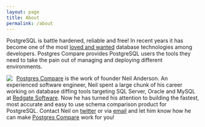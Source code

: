 ```yaml
---
layout: page
title: About
permalink: /about
---
```


PostgreSQL is battle hardened, reliable and free! In recent years it has become one of the most [loved and wanted](https://insights.stackoverflow.com/survey/2017#technology-most-loved-dreaded-and-wanted-databases) database technologies among developers. Postgres Compare provides PostgreSQL users the tools they need to take the pain out of managing and deploying different environments.

<img style="float: left; margin-right: 10px; vertical-align:middle;" src="https://s.gravatar.com/avatar/36949a5dd0f8e2c6984cacd3a63482f6?s=80"/> 

[Postgres Compare](https://www.postgrescompare.com) is the work of founder Neil Anderson. An experienced software engineer, Neil spent a large chunk of his career working on database diffing tools targeting SQL Server, Oracle and MySQL at [Redgate Software](https://www.red-gate.com). Now he has turned his attention to building the fastest, most accurate and easy to use schema comparison product for PostgreSQL. Contact Neil on [twitter](https://www.twitter.com/neilAnders0n) or via [email](mailto://neil@postgrescompare.com) and let him know how he can make [Postgres Compare](https://www.postgrescompare.com) work for you!
